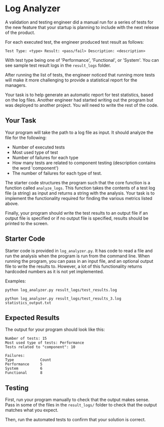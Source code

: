 # Log Analyzer

A validation and testing engineer did a manual run for a series of tests for the 
new feature that your startup is planning to include with the next release of 
the product.

For each executed test, the engineer produced test result as follows:

```
Test Type: <type> Result: <pass/fail> Description: <description>
```

With test type being one of 'Performance', 'Functional', or 'System'. You can
see sample test result logs in the `result_logs` folder.

After running the list of tests, the engineer noticed that running more tests
will make it more challenging to provide a statistical report for the managers.

Your task is to help generate an automatic report for test statistics, based on
the log files. Another engineer had started writing out the program but was deployed
to another project. You will need to write the rest of the code.

## Your Task

Your program will take the path to a log file as input. It should analyze the 
file for the following:

- Number of executed tests
- Most used type of test
- Number of failures for each type
- How many tests are related to component testing (description contains 
  the word 'component')
- The number of failures for each type of test.

The starter code structures the program such that the core function is a function called 
`analyze_logs`. This function takes the contents of a test log file (a string) as
input and returns a string with the analysis. Your task is to implement the functionality
required for finding the various metrics listed above.

Finally, your program should write the test results to an output file if an output file is
specified or if no output file is specified, results should be printed to the screen.

## Starter Code

Starter code is provided in `log_analyzer.py`. It has code to read a file and run the 
analysis when the program is run from the command line. When running the program, you 
can pass in an input file, and an optional output file to write the results to.
However, a lot of this functionality returns hardcoded numbers as it is not yet 
implemented.

Examples:
```
python log_analyzer.py result_logs/test_results.log

python log_analyzer.py result_logs/test_results_3.log statistics_output.txt
```

## Expected Results

The output for your program should look like this:

```
Number of tests: 15
Most used type of tests: Performance
Tests related to "component": 10

Failures:
Type            Count
Performance     5
System          6
Functional      8
```

## Testing

First, run your program manually to check that the output makes sense. Pass in
some of the files in the `result_logs/` folder to check that the output matches
what you expect.

Then, run the automated tests to confirm that your solution is correct.
